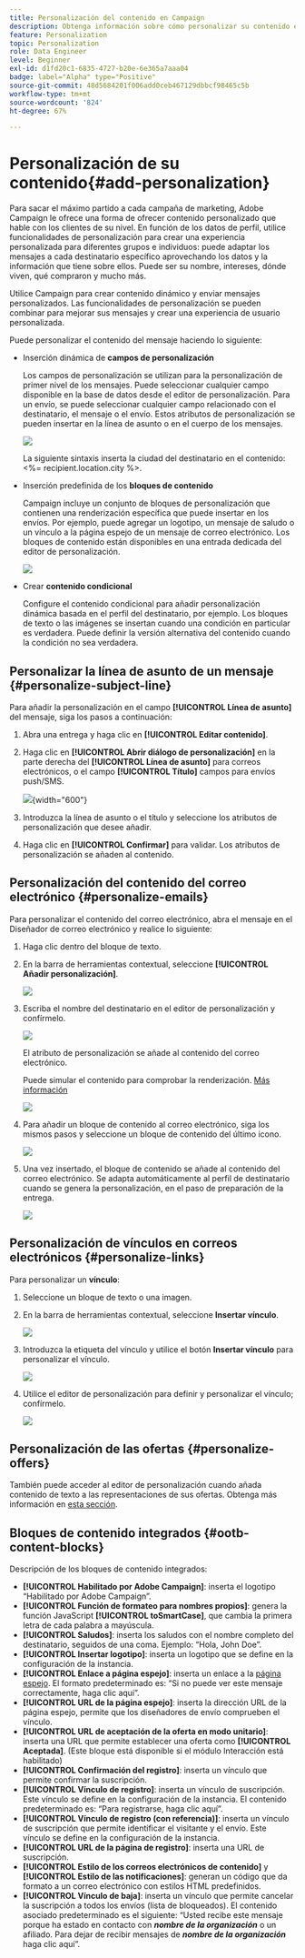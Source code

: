 ```yaml
---
title: Personalización del contenido en Campaign
description: Obtenga información sobre cómo personalizar su contenido en la IU de la web de Adobe Campaign
feature: Personalization
topic: Personalization
role: Data Engineer
level: Beginner
exl-id: d1fd20c1-6835-4727-b20e-6e365a7aaa04
badge: label="Alpha" type="Positive"
source-git-commit: 48d5684201f006add0ceb467129dbbcf98465c5b
workflow-type: tm+mt
source-wordcount: '824'
ht-degree: 67%

---
```



# Personalización de su contenido{#add-personalization}

Para sacar el máximo partido a cada campaña de marketing, Adobe Campaign le ofrece una forma de ofrecer contenido personalizado que hable con los clientes de su nivel. En función de los datos de perfil, utilice funcionalidades de personalización para crear una experiencia personalizada para diferentes grupos e individuos: puede adaptar los mensajes a cada destinatario específico aprovechando los datos y la información que tiene sobre ellos. Puede ser su nombre, intereses, dónde viven, qué compraron y mucho más.

Utilice Campaign para crear contenido dinámico y enviar mensajes personalizados. Las funcionalidades de personalización se pueden combinar para mejorar sus mensajes y crear una experiencia de usuario personalizada.

Puede personalizar el contenido del mensaje haciendo lo siguiente:

* Inserción dinámica de **campos de personalización**

   Los campos de personalización se utilizan para la personalización de primer nivel de los mensajes. Puede seleccionar cualquier campo disponible en la base de datos desde el editor de personalización. Para un envío, se puede seleccionar cualquier campo relacionado con el destinatario, el mensaje o el envío. Estos atributos de personalización se pueden insertar en la línea de asunto o en el cuerpo de los mensajes.

   ![](assets/perso-subject-line.png)

   La siguiente sintaxis inserta la ciudad del destinatario en el contenido: &lt;%= recipient.location.city %>.

* Inserción predefinida de los **bloques de contenido**

   Campaign incluye un conjunto de bloques de personalización que contienen una renderización específica que puede insertar en los envíos. Por ejemplo, puede agregar un logotipo, un mensaje de saludo o un vínculo a la página espejo de un mensaje de correo electrónico. Los bloques de contenido están disponibles en una entrada dedicada del editor de personalización.

   ![](assets/perso-content-blocks.png)

* Crear **contenido condicional**

   Configure el contenido condicional para añadir personalización dinámica basada en el perfil del destinatario, por ejemplo. Los bloques de texto o las imágenes se insertan cuando una condición en particular es verdadera. Puede definir la versión alternativa del contenido cuando la condición no sea verdadera.


## Personalizar la línea de asunto de un mensaje {#personalize-subject-line}

Para añadir la personalización en el campo **[!UICONTROL Línea de asunto]** del mensaje, siga los pasos a continuación:

1. Abra una entrega y haga clic en **[!UICONTROL Editar contenido]**.
1. Haga clic en **[!UICONTROL Abrir diálogo de personalización]** en la parte derecha del **[!UICONTROL Línea de asunto]** para correos electrónicos, o el campo **[!UICONTROL Título]** campos para envíos push/SMS.

   ![](assets/perso-subject.png){width="600"}

1. Introduzca la línea de asunto o el título y seleccione los atributos de personalización que desee añadir.

1. Haga clic en **[!UICONTROL Confirmar]** para validar. Los atributos de personalización se añaden al contenido.

## Personalización del contenido del correo electrónico {#personalize-emails}

Para personalizar el contenido del correo electrónico, abra el mensaje en el Diseñador de correo electrónico y realice lo siguiente:

1. Haga clic dentro del bloque de texto.
1. En la barra de herramientas contextual, seleccione **[!UICONTROL Añadir personalización]**.

   ![](assets/perso-add-to-content.png)

1. Escriba el nombre del destinatario en el editor de personalización y confírmelo.

   ![](assets/perso-add-name.png)

   El atributo de personalización se añade al contenido del correo electrónico.

   Puede simular el contenido para comprobar la renderización. [Más información](../preview-test/preview-content.md)

   ![](assets/perso-rendering.png)

1. Para añadir un bloque de contenido al correo electrónico, siga los mismos pasos y seleccione un bloque de contenido del último icono.

   ![](assets/perso-insert-block.png)

1. Una vez insertado, el bloque de contenido se añade al contenido del correo electrónico. Se adapta automáticamente al perfil de destinatario cuando se genera la personalización, en el paso de preparación de la entrega.

   ![](assets/perso-content-block-in-email.png)

## Personalización de vínculos en correos electrónicos {#personalize-links}

Para personalizar un **vínculo**:

1. Seleccione un bloque de texto o una imagen.
1. En la barra de herramientas contextual, seleccione **Insertar vínculo**.

   ![](assets/perso-link.png)

1. Introduzca la etiqueta del vínculo y utilice el botón **Insertar vínculo** para personalizar el vínculo.

   ![](assets/perso-link-insert-icon.png)

1. Utilice el editor de personalización para definir y personalizar el vínculo; confírmelo.

   ![](assets/perso-link-edit.png)


## Personalización de las ofertas {#personalize-offers}

También puede acceder al editor de personalización cuando añada contenido de texto a las representaciones de sus ofertas. Obtenga más información en [esta sección](../content/offers.md).

## Bloques de contenido integrados {#ootb-content-blocks}

Descripción de los bloques de contenido integrados:

* **[!UICONTROL Habilitado por Adobe Campaign]**: inserta el logotipo “Habilitado por Adobe Campaign”.
* **[!UICONTROL Función de formateo para nombres propios]**: genera la función JavaScript **[!UICONTROL toSmartCase]**, que cambia la primera letra de cada palabra a mayúscula.
* **[!UICONTROL Saludos]**: inserta los saludos con el nombre completo del destinatario, seguidos de una coma. Ejemplo: “Hola, John Doe”.
* **[!UICONTROL Insertar logotipo]**: inserta un logotipo que se define en la configuración de la instancia.
* **[!UICONTROL Enlace a página espejo]**: inserta un enlace a la [página espejo](../content/mirror-page.md). El formato predeterminado es: “Si no puede ver este mensaje correctamente, haga clic aquí”.
* **[!UICONTROL URL de la página espejo]**: inserta la dirección URL de la página espejo, permite que los diseñadores de envío comprueben el vínculo.
* **[!UICONTROL URL de aceptación de la oferta en modo unitario]**: inserta una URL que permite establecer una oferta como **[!UICONTROL Aceptada]**. (Este bloque está disponible si el módulo Interacción está habilitado)
* **[!UICONTROL Confirmación del registro]**: inserta un vínculo que permite confirmar la suscripción.
* **[!UICONTROL Vínculo de registro]**: inserta un vínculo de suscripción. Este vínculo se define en la configuración de la instancia. El contenido predeterminado es: “Para registrarse, haga clic aquí”.
* **[!UICONTROL Vínculo de registro (con referencia)]**: inserta un vínculo de suscripción que permite identificar el visitante y el envío. Este vínculo se define en la configuración de la instancia.
* **[!UICONTROL URL de la página de registro]**: inserta una URL de suscripción.
* **[!UICONTROL Estilo de los correos electrónicos de contenido]** y **[!UICONTROL Estilo de las notificaciones]**: generan un código que da formato a un correo electrónico con estilos HTML predefinidos.
* **[!UICONTROL Vínculo de baja]**: inserta un vínculo que permite cancelar la suscripción a todos los envíos (lista de bloqueados). El contenido asociado predeterminado es el siguiente: “Usted recibe este mensaje porque ha estado en contacto con ***nombre de la organización*** o un afiliado. Para dejar de recibir mensajes de ***nombre de la organización*** haga clic aquí”.
